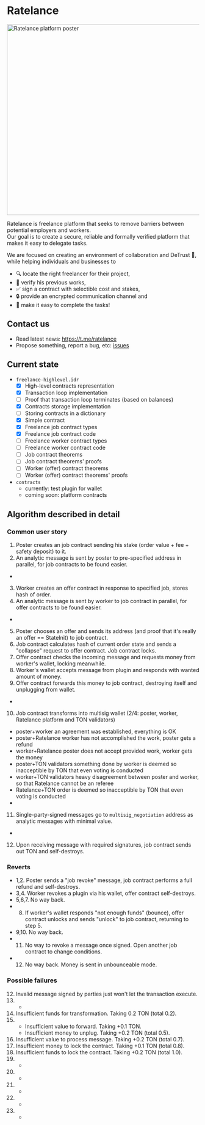 # Ratelance

<img alt="Ratelance platform poster" src="https://repository-images.githubusercontent.com/595624687/47a85578-12e7-4e4c-a12c-8aae6c0a6c29" width="750" height="500">

Ratelance is freelance platform that seeks to remove barriers between potential employers and workers.  
Our goal is to create a secure, reliable and formally verified platform that makes it easy to delegate tasks.

We are focused on creating an environment of collaboration and DeTrust :handshake:, while helping individuals and businesses to
- :mag: locate the right freelancer for their project,
- :file_folder: verify his previous works,
- :white_check_mark: sign a contract with selectible cost and stakes,
- :lock: provide an encrypted communication channel and
- :rocket: make it easy to complete the tasks!

## Contact us

- Read latest news: https://t.me/ratelance
- Propose something, report a bug, etc: [issues](https://github.com/ProgramCrafter/ratelance/issues)

## Current state

- `freelance-highlevel.idr`
  - [x] High-level contracts representation
  - [x] Transaction loop implementation
  - [ ] Proof that transaction loop terminates (based on balances)
  - [x] Contracts storage implementation
  - [ ] Storing contracts in a dictionary
  - [x] Simple contract
  - [x] Freelance job contract types
  - [x] Freelance job contract code
  - [ ] Freelance worker contract types
  - [ ] Freelance worker contract code
  - [ ] Job contract theorems
  - [ ] Job contract theorems' proofs
  - [ ] Worker (offer) contract theorems
  - [ ] Worker (offer) contract theorems' proofs
- `contracts`
  - currently: test plugin for wallet
  - coming soon: platform contracts

## Algorithm described in detail

### Common user story

1. Poster creates an job contract sending his stake (order value + fee + safety deposit) to it.
2. An analytic message is sent by poster to pre-specified address in parallel, for job contracts to be found easier.
-
3. Worker creates an offer contract in response to specified job, stores hash of order.
4. An analytic message is sent by worker to job contract in parallel, for offer contracts to be found easier.
-
5. Poster chooses an offer and sends its address (and proof that it's really an offer == StateInit) to job contract.
6. Job contract calculates hash of current order state and sends a "collapse" request to offer contract.
   Job contract locks.
7. Offer contract checks the incoming message and requests money from worker's wallet, locking meanwhile.
8. Worker's wallet accepts message from plugin and responds with wanted amount of money.
9. Offer contract forwards this money to job contract, destroying itself and unplugging from wallet.
-
10. Job contract transforms into multisig wallet (2/4: poster, worker, Ratelance platform and TON validators)
 - poster+worker           an agreement was established, everything is OK
 - poster+Ratelance        worker has not accomplished the work, poster gets a refund
 - worker+Ratelance        poster does not accept provided work, worker gets the money
 - poster+TON validators   something done by worker is deemed so inacceptible by TON that even voting is conducted
 - worker+TON validators   heavy disagreement between poster and worker, so that Ratelance cannot be an referee
 - Ratelance+TON           order is deemed so inacceptible by TON that even voting is conducted
-
11. Single-party-signed messages go to `multisig_negotiation` address as analytic messages with minimal value.
-
12. Upon receiving message with required signatures, job contract sends out TON and self-destroys.

### Reverts

- 1,2. Poster sends a "job revoke" message, job contract performs a full refund and self-destroys.
- 3,4. Worker revokes a plugin via his wallet, offer contract self-destroys.
- 5,6,7. No way back.
- 8. If worker's wallet responds "not enough funds" (bounce), offer contract unlocks and sends "unlock" to job contract, returning to step 5.
- 9,10. No way back.
- 11. No way to revoke a message once signed. Open another job contract to change conditions.
- 12. No way back. Money is sent in unbounceable mode.

### Possible failures

12. Invalid message signed by parties just won't let the transaction execute.
11. -
10. Insufficient funds for transformation. Taking 0.2 TON (total 0.2).
9.  - Insufficient value to forward. Taking +0.1 TON.
    - Insufficient money to unplug.  Taking +0.2 TON (total 0.5).
8.  Insufficient value to process message. Taking +0.2 TON (total 0.7).
7.  Insufficient money to lock the contract. Taking +0.1 TON (total 0.8).
6.  Insufficient funds to lock the contract. Taking +0.2 TON (total 1.0).
5.  -
4.  -
3.  -
2.  -
1.  -

